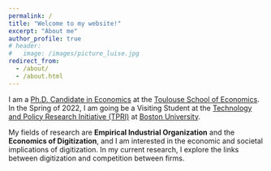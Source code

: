 ```yaml
---
permalink: /
title: "Welcome to my website!"
excerpt: "About me"
author_profile: true
# header:
#   image: /images/picture_luise.jpg 
redirect_from: 
  - /about/
  - /about.html
---
```



I am a [Ph.D. Candidate in Economics](https://www.tse-fr.eu/people/luise-eisfeld) at the [Toulouse School of Economics](https://www.tse-fr.eu). In the Spring of 2022, I am going be a Visiting Student at the [Technology and Policy Research Initiative (TPRI)](https://sites.bu.edu/tpri/) at [Boston University](https://www.bu.edu).

My fields of research are **Empirical Industrial Organization** and the **Economics of Digitization**, and I am interested in the economic and societal implications of digitization. In my current research, I explore the links between digitization and competition between firms. 



